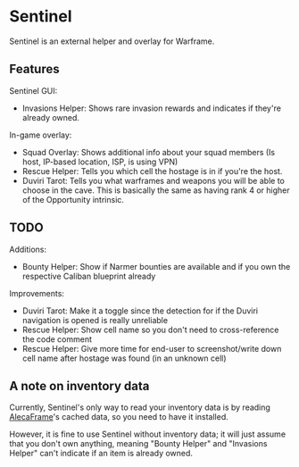 # Sentinel

Sentinel is an external helper and overlay for Warframe.

## Features

Sentinel GUI:
- Invasions Helper: Shows rare invasion rewards and indicates if they're already owned.

In-game overlay:
- Squad Overlay: Shows additional info about your squad members (Is host, IP-based location, ISP, is using VPN)
- Rescue Helper: Tells you which cell the hostage is in if you're the host.
- Duviri Tarot: Tells you what warframes and weapons you will be able to choose in the cave. This is basically the same as having rank 4 or higher of the Opportunity intrinsic.

## TODO

Additions:
- Bounty Helper: Show if Narmer bounties are available and if you own the respective Caliban blueprint already

Improvements:
- Duviri Tarot: Make it a toggle since the detection for if the Duviri navigation is opened is really unreliable
- Rescue Helper: Show cell name so you don't need to cross-reference the code comment
- Rescue Helper: Give more time for end-user to screenshot/write down cell name after hostage was found (in an unknown cell)

## A note on inventory data

Currently, Sentinel's only way to read your inventory data is by reading [AlecaFrame](https://www.alecaframe.com/)'s cached data, so you need to have it installed.

However, it is fine to use Sentinel without inventory data; it will just assume that you don't own anything, meaning "Bounty Helper" and "Invasions Helper" can't indicate if an item is already owned.
